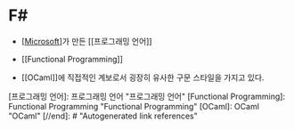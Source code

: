 # F#

- [[Microsoft]]가 만든 [[프로그래밍 언어]]

- [[Functional Programming]]

- [[OCaml]]에 직접적인 계보로서 굉장히 유사한 구문 스타일을 가지고 있다.

[//begin]: # "Autogenerated link references for markdown compatibility"
[Microsoft]: Microsoft "Microsoft"
[프로그래밍 언어]: 프로그래밍 언어 "프로그래밍 언어"
[Functional Programming]: Functional Programming "Functional Programming"
[OCaml]: OCaml "OCaml"
[//end]: # "Autogenerated link references"
